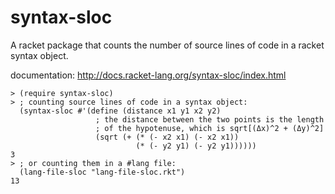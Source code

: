 syntax-sloc
===
A racket package that counts the number of source lines of code in a racket syntax object.

documentation: http://docs.racket-lang.org/syntax-sloc/index.html

```racket
> (require syntax-sloc)
> ; counting source lines of code in a syntax object:
  (syntax-sloc #'(define (distance x1 y1 x2 y2)
                   ; the distance between the two points is the length
                   ; of the hypotenuse, which is sqrt[(Δx)^2 + (Δy)^2]
                   (sqrt (+ (* (- x2 x1) (- x2 x1))
                            (* (- y2 y1) (- y2 y1))))))
3
> ; or counting them in a #lang file:
  (lang-file-sloc "lang-file-sloc.rkt")
13
```
